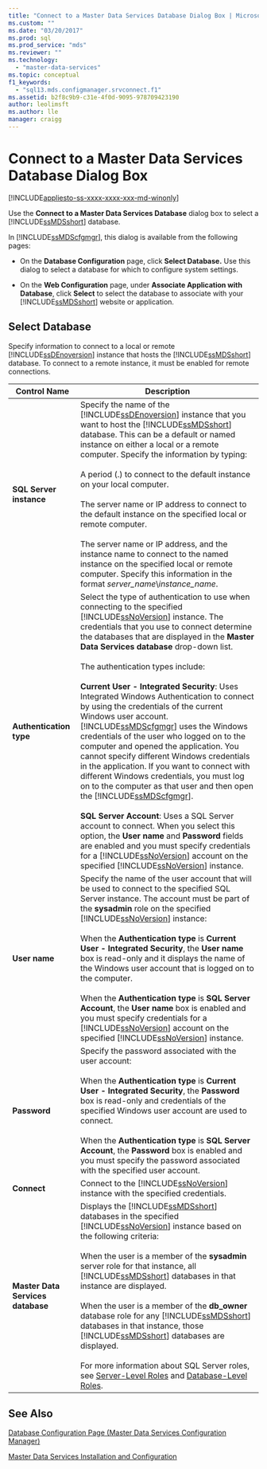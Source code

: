 ```yaml
---
title: "Connect to a Master Data Services Database Dialog Box | Microsoft Docs"
ms.custom: ""
ms.date: "03/20/2017"
ms.prod: sql
ms.prod_service: "mds"
ms.reviewer: ""
ms.technology: 
  - "master-data-services"
ms.topic: conceptual
f1_keywords: 
  - "sql13.mds.configmanager.srvconnect.f1"
ms.assetid: b2f8c9b9-c31e-4f0d-9095-978709423190
author: leolimsft
ms.author: lle
manager: craigg
---
```

# Connect to a Master Data Services Database Dialog Box

[!INCLUDE[appliesto-ss-xxxx-xxxx-xxx-md-winonly](../includes/appliesto-ss-xxxx-xxxx-xxx-md-winonly.md)]

  Use the **Connect to a Master Data Services Database** dialog box to select a [!INCLUDE[ssMDSshort](../includes/ssmdsshort-md.md)] database.  
  
 In [!INCLUDE[ssMDScfgmgr](../includes/ssmdscfgmgr-md.md)], this dialog is available from the following pages:  
  
-   On the **Database Configuration** page, click **Select Database.** Use this dialog to select a database for which to configure system settings.  
  
-   On the **Web Configuration** page, under **Associate Application with Database**, click **Select** to select the database to associate with your [!INCLUDE[ssMDSshort](../includes/ssmdsshort-md.md)] website or application.  
  
## Select Database  
 Specify information to connect to a local or remote [!INCLUDE[ssDEnoversion](../includes/ssdenoversion-md.md)] instance that hosts the [!INCLUDE[ssMDSshort](../includes/ssmdsshort-md.md)] database. To connect to a remote instance, it must be enabled for remote connections.  
  
|Control Name|Description|  
|------------------|-----------------|  
|**SQL Server instance**|Specify the name of the [!INCLUDE[ssDEnoversion](../includes/ssdenoversion-md.md)] instance that you want to host the [!INCLUDE[ssMDSshort](../includes/ssmdsshort-md.md)] database. This can be a default or named instance on either a local or a remote computer. Specify the information by typing:<br /><br /> A period (.) to connect to the default instance on your local computer.<br /><br /> The server name or IP address to connect to the default instance on the specified local or remote computer.<br /><br /> The server name or IP address, and the instance name to connect to the named instance on the specified local or remote computer. Specify this information in the format *server_name*\\*instance_name*.|  
|**Authentication type**|Select the type of authentication to use when connecting to the specified [!INCLUDE[ssNoVersion](../includes/ssnoversion-md.md)] instance. The credentials that you use to connect determine the databases that are displayed in the **Master Data Services database** drop-down list.<br /><br /> The authentication types include:<br /><br /> **Current User - Integrated Security**: Uses Integrated Windows Authentication to connect by using the credentials of the current Windows user account. [!INCLUDE[ssMDScfgmgr](../includes/ssmdscfgmgr-md.md)] uses the Windows credentials of the user who logged on to the computer and opened the application. You cannot specify different Windows credentials in the application. If you want to connect with different Windows credentials, you must log on to the computer as that user and then open the [!INCLUDE[ssMDScfgmgr](../includes/ssmdscfgmgr-md.md)].<br /><br /> **SQL Server Account**: Uses a SQL Server account to connect. When you select this option, the **User name** and **Password** fields are enabled and you must specify credentials for a [!INCLUDE[ssNoVersion](../includes/ssnoversion-md.md)] account on the specified [!INCLUDE[ssNoVersion](../includes/ssnoversion-md.md)] instance.|  
|**User name**|Specify the name of the user account that will be used to connect to the specified SQL Server instance. The account must be part of the **sysadmin** role on the specified [!INCLUDE[ssNoVersion](../includes/ssnoversion-md.md)] instance:<br /><br /> When the **Authentication type** is **Current User - Integrated Security**, the **User name** box is read-only and it displays the name of the Windows user account that is logged on to the computer.<br /><br /> When the **Authentication type** is **SQL Server Account**, the **User name** box is enabled and you must specify credentials for a [!INCLUDE[ssNoVersion](../includes/ssnoversion-md.md)] account on the specified [!INCLUDE[ssNoVersion](../includes/ssnoversion-md.md)] instance.|  
|**Password**|Specify the password associated with the user account:<br /><br /> When the **Authentication type** is **Current User - Integrated Security**, the **Password** box is read-only and credentials of the specified Windows user account are used to connect.<br /><br /> When the **Authentication type** is **SQL Server Account**, the **Password** box is enabled and you must specify the password associated with the specified user account.|  
|**Connect**|Connect to the [!INCLUDE[ssNoVersion](../includes/ssnoversion-md.md)] instance with the specified credentials.|  
|**Master Data Services database**|Displays the [!INCLUDE[ssMDSshort](../includes/ssmdsshort-md.md)] databases in the specified [!INCLUDE[ssNoVersion](../includes/ssnoversion-md.md)] instance based on the following criteria:<br /><br /> When the user is a member of the **sysadmin** server role for that instance, all [!INCLUDE[ssMDSshort](../includes/ssmdsshort-md.md)] databases in that instance are displayed.<br /><br /> When the user is a member of the **db_owner** database role for any [!INCLUDE[ssMDSshort](../includes/ssmdsshort-md.md)] databases in that instance, those [!INCLUDE[ssMDSshort](../includes/ssmdsshort-md.md)] databases are displayed.<br /><br/> For more information about SQL Server roles, see [Server-Level Roles](../relational-databases/security/authentication-access/server-level-roles.md) and [Database-Level Roles](../relational-databases/security/authentication-access/database-level-roles.md).|  
  
## See Also  
 [Database Configuration Page &#40;Master Data Services Configuration Manager&#41;](../master-data-services/database-configuration-page-master-data-services-configuration-manager.md)   

[Master Data Services Installation and Configuration](../master-data-services/master-data-services-installation-and-configuration.md)
  
  

